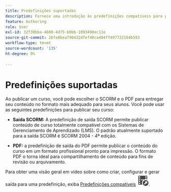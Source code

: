 ```yaml
---
title: Predefinições suportadas
description: Fornece uma introdução às predefinições compatíveis para publicação de um curso no Treinamento e aprendizado do produto
feature: Authoring
role: User
exl-id: 32f30bba-4600-4d75-b0bb-1093490ec11e
source-git-commit: 26fe86ea790432dfef40ca404ff497722164b593
workflow-type: tm+mt
source-wordcount: '135'
ht-degree: 0%

---
```


# Predefinições suportadas

Ao publicar um curso, você pode escolher o SCORM e o PDF para entregar seu conteúdo no formato mais adequado para seus alunos. Você pode usar as seguintes predefinições para publicar seu curso:

- **Saída SCORM:** A predefinição de saída SCORM permite publicar conteúdo de curso totalmente compatível com os Sistemas de Gerenciamento de Aprendizado (LMS). O padrão atualmente suportado para a saída SCORM é SCORM 2004 - 4ª edição.

- **PDF:** a predefinição de saída do PDF permite publicar o conteúdo do curso em um formato profissional pronto para impressão. O formato PDF o torna ideal para compartilhamento de conteúdo para fins de revisão ou arquivamento.

Para obter uma visão geral em vídeo sobre como criar, configurar e gerar saída para uma predefinição, exiba [Predefinições compatíveis](https://video.tv.adobe.com/v/3469529/aem-guides-learning-content) ![](assets/Smock_VideoCheckedOut_18_N.svg).
